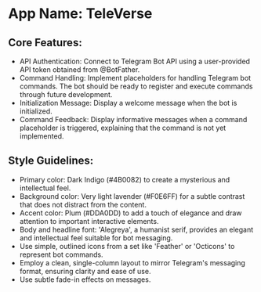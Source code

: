 # **App Name**: TeleVerse

## Core Features:

- API Authentication: Connect to Telegram Bot API using a user-provided API token obtained from @BotFather.
- Command Handling: Implement placeholders for handling Telegram bot commands. The bot should be ready to register and execute commands through future development.
- Initialization Message: Display a welcome message when the bot is initialized.
- Command Feedback: Display informative messages when a command placeholder is triggered, explaining that the command is not yet implemented.

## Style Guidelines:

- Primary color: Dark Indigo (#4B0082) to create a mysterious and intellectual feel.
- Background color: Very light lavender (#F0E6FF) for a subtle contrast that does not distract from the content.
- Accent color: Plum (#DDA0DD) to add a touch of elegance and draw attention to important interactive elements.
- Body and headline font: 'Alegreya', a humanist serif, provides an elegant and intellectual feel suitable for bot messaging.
- Use simple, outlined icons from a set like 'Feather' or 'Octicons' to represent bot commands.
- Employ a clean, single-column layout to mirror Telegram's messaging format, ensuring clarity and ease of use.
- Use subtle fade-in effects on messages.